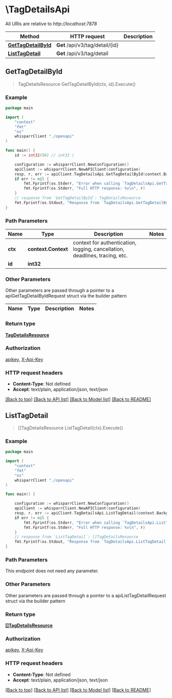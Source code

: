 # \TagDetailsApi

All URIs are relative to *http://localhost:7878*

Method | HTTP request | Description
------------- | ------------- | -------------
[**GetTagDetailById**](TagDetailsApi.md#GetTagDetailById) | **Get** /api/v3/tag/detail/{id} | 
[**ListTagDetail**](TagDetailsApi.md#ListTagDetail) | **Get** /api/v3/tag/detail | 



## GetTagDetailById

> TagDetailsResource GetTagDetailById(ctx, id).Execute()



### Example

```go
package main

import (
    "context"
    "fmt"
    "os"
    whisparrClient "./openapi"
)

func main() {
    id := int32(56) // int32 | 

    configuration := whisparrClient.NewConfiguration()
    apiClient := whisparrClient.NewAPIClient(configuration)
    resp, r, err := apiClient.TagDetailsApi.GetTagDetailById(context.Background(), id).Execute()
    if err != nil {
        fmt.Fprintf(os.Stderr, "Error when calling `TagDetailsApi.GetTagDetailById``: %v\n", err)
        fmt.Fprintf(os.Stderr, "Full HTTP response: %v\n", r)
    }
    // response from `GetTagDetailById`: TagDetailsResource
    fmt.Fprintf(os.Stdout, "Response from `TagDetailsApi.GetTagDetailById`: %v\n", resp)
}
```

### Path Parameters


Name | Type | Description  | Notes
------------- | ------------- | ------------- | -------------
**ctx** | **context.Context** | context for authentication, logging, cancellation, deadlines, tracing, etc.
**id** | **int32** |  | 

### Other Parameters

Other parameters are passed through a pointer to a apiGetTagDetailByIdRequest struct via the builder pattern


Name | Type | Description  | Notes
------------- | ------------- | ------------- | -------------


### Return type

[**TagDetailsResource**](TagDetailsResource.md)

### Authorization

[apikey](../README.md#apikey), [X-Api-Key](../README.md#X-Api-Key)

### HTTP request headers

- **Content-Type**: Not defined
- **Accept**: text/plain, application/json, text/json

[[Back to top]](#) [[Back to API list]](../README.md#documentation-for-api-endpoints)
[[Back to Model list]](../README.md#documentation-for-models)
[[Back to README]](../README.md)


## ListTagDetail

> []TagDetailsResource ListTagDetail(ctx).Execute()



### Example

```go
package main

import (
    "context"
    "fmt"
    "os"
    whisparrClient "./openapi"
)

func main() {

    configuration := whisparrClient.NewConfiguration()
    apiClient := whisparrClient.NewAPIClient(configuration)
    resp, r, err := apiClient.TagDetailsApi.ListTagDetail(context.Background()).Execute()
    if err != nil {
        fmt.Fprintf(os.Stderr, "Error when calling `TagDetailsApi.ListTagDetail``: %v\n", err)
        fmt.Fprintf(os.Stderr, "Full HTTP response: %v\n", r)
    }
    // response from `ListTagDetail`: []TagDetailsResource
    fmt.Fprintf(os.Stdout, "Response from `TagDetailsApi.ListTagDetail`: %v\n", resp)
}
```

### Path Parameters

This endpoint does not need any parameter.

### Other Parameters

Other parameters are passed through a pointer to a apiListTagDetailRequest struct via the builder pattern


### Return type

[**[]TagDetailsResource**](TagDetailsResource.md)

### Authorization

[apikey](../README.md#apikey), [X-Api-Key](../README.md#X-Api-Key)

### HTTP request headers

- **Content-Type**: Not defined
- **Accept**: text/plain, application/json, text/json

[[Back to top]](#) [[Back to API list]](../README.md#documentation-for-api-endpoints)
[[Back to Model list]](../README.md#documentation-for-models)
[[Back to README]](../README.md)

